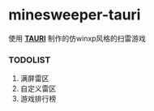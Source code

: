 # minesweeper-tauri

使用 **[TAURI](https://tauri.app/)** 制作的仿winxp风格的扫雷游戏

### TODOLIST

1. 满屏雷区
2. 自定义雷区
3. 游戏排行榜
